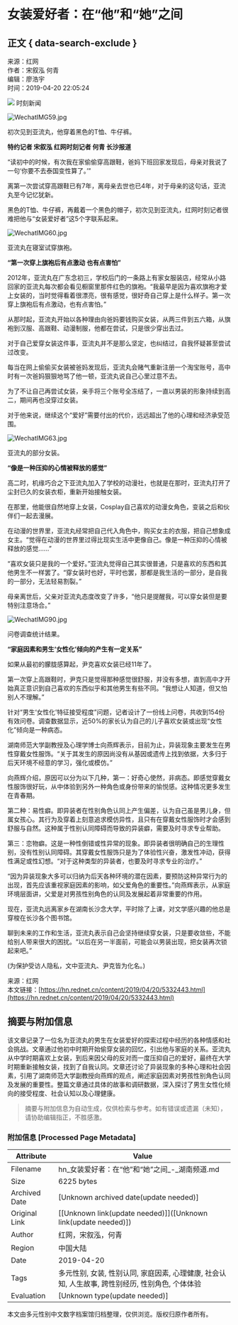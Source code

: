 # 女装爱好者：在“他”和“她”之间

## 正文 { data-search-exclude }


来源：红网  
作者：宋叙泓 何青  
编辑：廖浩宇  
时间：2019-04-20 22:05:24

![](//j.rednet.cn/images/qr-shike1.png) 时刻新闻

![WechatIMG59.jpg](https://img.rednet.cn/2019/04-20/b9ae0024-7456-47a9-9968-90b71cbc4433.jpg)

初次见到亚流丸，他穿着黑色的T恤、牛仔裤。

**特约记者 宋叙泓 红网时刻记者 何青 长沙报道**

“读初中的时候，有次我在家偷偷穿高跟鞋，爸妈下班回家发现后，母亲对我说了一句‘你要不去泰国变性算了。’”

离第一次尝试穿高跟鞋已有7年，离母亲去世也已4年，对于母亲的这句话，亚流丸至今记忆犹新。

黑色的T恤、牛仔裤，再戴着一个黑色的帽子，初次见到亚流丸，红网时刻记者很难把他与“女装爱好者”这5个字联系起来。

![WechatIMG60.jpg](https://img.rednet.cn/2019/04-20/d61c27e4-229c-4cd0-94bd-5ef1e9f370ed.jpg)

亚流丸在寝室试穿旗袍。

**“第一次穿上旗袍后有点激动 也有点害怕”**

2012年，亚流丸在广东念初三，学校后门的一条路上有家女服装店，经常从小路回家的亚流丸每次都会看见橱窗里那件红色的旗袍。“我最早是因为喜欢旗袍才爱上女装的，当时觉得看着很漂亮，很有感觉，很好奇自己穿上是什么样子。第一次穿上旗袍后有点激动，也有点害怕。”

从那时起，亚流丸开始以各种理由向爸妈要钱购买女装，从两三件到五六箱，从旗袍到汉服、高跟鞋、动漫制服，他都在尝试，只是很少穿出去过。

对于自己爱穿女装这件事，亚流丸并不是那么坚定，也纠结过，自我怀疑甚至尝试过改变。

每当在网上偷偷买女装被爸妈发现后，亚流丸会赌气重新注册一个淘宝账号，高中时有一次爸妈狠狠地骂了他一顿，亚流丸说自己心里过意不去。

为了不让自己再尝试女装，亲手将三个账号全冻结了，一直以男装的形象持续到高二，期间再也没穿过女装。

对于他来说，继续这个“爱好”需要付出的代价，远远超出了他的心理和经济承受范围。

![WechatIMG63.jpg](https://img.rednet.cn/2019/04-20/be371dee-1b2f-4b87-9779-633521facc3b.jpg)

亚流丸的部分女装。

**“像是一种压抑的心情被释放的感觉”**

高二时，机缘巧合之下亚流丸加入了学校的动漫社，也就是在那时，亚流丸打开了尘封已久的女装衣柜，重新开始接触女装。

在那里，他能很自然地穿上女装，Cosplay自己喜欢的动漫女角色，变装之后和伙伴们一起去漫展。

在动漫的世界里，亚流丸经常把自己代入角色中，购买女主的衣服，把自己想象成女主。“觉得在动漫的世界里过得比现实生活中更像自己。像是一种压抑的心情被释放的感觉……”

“喜欢女装只是我的一个爱好。”亚流丸觉得自己其实很普通，只是喜欢的东西和其他男生不一样罢了。“穿女装时也好，平时也罢，那都是我生活的一部分，是自我的一部分，无法轻易割裂。”

母亲离世后，父亲对亚流丸态度改变了许多，“他只是提醒我，可以穿女装但是要特别注意场合。”

![WechatIMG90.jpg](https://img.rednet.cn/2019/04-20/693be9c4-5685-47c9-9cc1-a46acef8907e.jpg)

问卷调查统计结果。

**“家庭因素和男生‘女性化’倾向的产生有一定关系”**

如果从最初的朦胧感算起，尹克喜欢女装已经11年了。

第一次穿上高跟鞋时，尹克只是觉得那种感觉很舒服，并没有多想，直到高中才开始真正意识到自己喜欢的东西似乎和其他男生有些不同。“我想让人知道，但又怕别人不理解。”

针对“男生‘女性化’特征接受程度”问题，记者设计了一份线上问卷，共收到154份有效问卷。调查数据显示，近50%的家长认为自己的儿子喜欢女装或出现“女性化”倾向是一种病态。

湖南师范大学副教授及心理学博士向燕辉表示，目前为止，异装现象主要发生在男性穿戴女性服饰。“关于其发生的原因尚没有从基因或遗传上找到依据，大多归于后天环境不经意的学习，强化或模仿。”

向燕辉介绍，原因可以分为以下几种，第一：好奇心使然，非病态。即感觉穿戴女性服饰很好玩，从中体验到另外一种角色或身份带来的愉悦感。这种情况更多发生在青春期。

第二种：易性癖。即异装者在性别角色认同上产生偏差，认为自己虽是男儿身，但属女孩心。其行为及穿着上刻意追求模仿异性，且只有在穿戴女性服饰时才会感到舒服与自然。这种属于性别认同障碍而导致的异装癖，需要及时寻求专业帮助。

第三：恋物癖。这是一种性倒错或性异常的现象。即异装者很明确自己的生理性别，没有性别认同障碍。其穿戴女性服饰只是为了体验性兴奋，激发性冲动，获得性满足或性幻想。“对于这种类型的异装者，也要及时寻求专业的治疗。”

“因为异装现象大多可以归纳为后天各种环境的潜在因素，要预防这种异常行为的出现，首先应该重视家庭因素的影响，如父爱角色的重要性。”向燕辉表示，从家庭环境层面讲，父爱是对男孩性别角色的认同及发展起着非常重要的作用。

现在，亚流丸远离家乡在湖南长沙念大学，平时除了上课，对文学感兴趣的他总是穿梭在长沙各个图书馆。

聊到未来的工作和生活，亚流丸表示自己会坚持继续穿女装，只是要收敛些，不能给别人带来很大的困扰。“以后在另一半面前，可能会以男装出现，把女装再次锁起来吧。”

(为保护受访人隐私，文中亚流丸、尹克皆为化名。)

来源：红网  
本文链接：[https://hn.rednet.cn/content/2019/04/20/5332443.html](https://hn.rednet.cn/content/2019/04/20/5332443.html)
<!-- tcd_original_link https://hn.rednet.cn/content/2019/04/20/5332443.html -->


## 摘要与附加信息

<!-- tcd_abstract -->
该文章记录了一位名为亚流丸的男生在女装爱好的探索过程中经历的各种情感和社会挑战。文章通过他初中时期开始偷穿女装的回忆，引出他与家庭的关系。亚流丸从中学时期喜欢上女装，到后来因父母的反对而一度压抑自己的爱好，最终在大学时期重新接触女装，找到了自我认同。文章还讨论了异装现象的多种心理和社会因素，引用了湖南师范大学副教授向燕辉的观点，阐述家庭因素对男孩性别角色认同及发展的重要性。整篇文章通过具体的故事和调研数据，深入探讨了男生女性化倾向的接受程度、社会认知以及心理健康。
<!-- tcd_abstract_end -->

> 摘要与附加信息为自动生成，仅供检索与参考。如有错误或遗漏（未知），请协助编辑指正，不胜感激。

### 附加信息 [Processed Page Metadata]

| Attribute       | Value                                  |
|-----------------|----------------------------------------|
| Filename        | hn_女装爱好者：在“他”和“她”之间_-_湖南频道.md                             |
| Size            | 6225 bytes                           |
| Archived Date   | [Unknown archived date(update needed)]                             |
| Original Link   | [[Unknown link(update needed)]]([Unknown link(update needed)])                       |
| Author          | 红网，宋叙泓，何青                               |
| Region          | 中国大陆                               |
| Date            | 2019-04-20                                 |
| Tags            | 多元性别, 女装, 性别认同, 家庭因素, 心理健康, 社会认知, 人生故事, 跨性别经历, 性别角色, 个体体验                                 |
| Evaluation            | [Unknown type(update needed)]                                 |
<!-- tcd_table_end -->

本文由多元性别中文数字档案馆归档整理，仅供浏览。版权归原作者所有。
